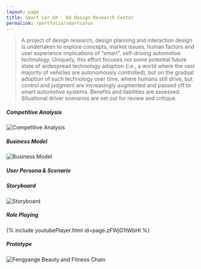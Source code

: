 ```yaml
---
layout: page
title: Smart Car UX - KU Design Research Center
permalink: /portfolio/smartcarux
---
```



> A project of design research, design planning and interaction design is undertaken to explore concepts, market issues, human factors and user experience implications of “smart”, self-driving automotive technology. Uniquely, this effort focuses not some potential future state of widespread technology adoption (i.e., a world where the vast majority of vehicles are autonomously controlled), but on the gradual adoption of such technology over time, where humans still drive, but control and judgment are increasingly augmented and passed off to smart automotive systems. Benefits and liabilities are assessed. Situational driver scenarios are set out for review and critique.

##### Competitive Analysis
![Competitive Analysis](https://cyrus-education.github.io/images/scca.png "Large example image")
##### Business Model
![Business Model](https://cyrus-education.github.io/images/scbm.png "Large example image")
##### User Persona & Scenario

##### Storyboard
![Storyboard](https://cyrus-education.github.io/images/victoria.jpg "Large example image")
##### Role Playing
{% include youtubePlayer.html id=page.zFWjG1tWbHI %}
##### Prototype
![Fengyange Beauty and Fitness Chain](https://cyrus-education.github.io/images/fengyan.jpg "Large example image")


